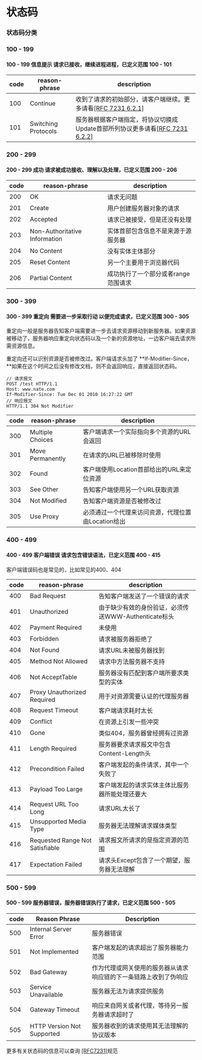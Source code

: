 # 状态码

### 状态码分类

### 100 - 199&#x20;

#### 100 - 199 信息提示 请求已接收，继续进程进程，已定义范围 100 - 101

| code | reason-phrase       | description                                                                                                                                                   |
| ---- | ------------------- | ------------------------------------------------------------------------------------------------------------------------------------------------------------- |
| 100  | Continue            | 收到了请求的初始部分，请客户端继续。更多请看[\[RFC 7231 6.2.1\]](https://tools.ietf.org/html/rfc7231#section-6.2.1)                                                                 |
| 101  | Switching Protocols | 服务器根据客户端指定，将协议切换成Update首部所列协议更多请看[\[RFC 7231 6.2.](https://tools.ietf.org/html/rfc7231#section-6.2.2)[2\]](https://tools.ietf.org/html/rfc7231#section-6.2.2) |

### 200 - 299&#x20;

#### 200 - 299 成功 请求被成功接收、理解以及处理，已定义范围 200 - 206

| code  | reason-phrase                 | description          |
| ----- | ----------------------------- | -------------------- |
| 200   | OK                            | 请求无问题                |
| 201   | Create                        | 用户创建服务器对象的请求         |
| 202   | Accepted                      | 请求已被接受，但是还没有处理       |
| 203   | Non-Authoritative Information | 实体首部包含信息不是来源于源服务器    |
| 204   | No Content                    | 没有实体主体部分             |
| 205   | Reset Content                 | 另一个主要用于浏览器代码         |
| 206   | Partial Content               | 成功执行了一个部分或者range范围请求 |

### 300 - 399&#x20;

#### 300 - 399 重定向 需要进一步采取行动 以便完成请求，已定义范围 300 - 305

重定向一般是服务器告知客户端需要进一步去请求资源移动到新服务器。如果资源被移动了，服务器响应重定向状态码以及一个新的资源地址，一边客户端去请求所需资源信息。

重定向还可以识别资源是否被修改过。客户端请求头加了 **If-Modifier-Since，**如果在这个时间之后没有修改文档，则不会返回响应，直接返回状态码。

```http
// 请求报文
POST /test HTTP/1.1
Host: www.nate.com
If-Modifier-Since: Tue Dec 01 2010 16:27:22 GMT
// 响应报文
HTTP/1.1 304 Not Modifier
```

| code  | reason-phrase    | description                   |
| ----- | ---------------- | ----------------------------- |
| 300   | Multiple Choices | 客户端请求一个实际指向多个资源的URL会返回        |
| 301   | Move Permanently | 在请求的URL已被移除时使用                |
| 302   | Found            | 客户端使用Location首部给出的URL来定位资源    |
| 303   | See Other        | 告知客户端使用另一个URL获取资源             |
| 304   | Not Modified     | 告知客户端资源是否被修改过                 |
| 305   | Use Proxy        | 必须通过一个代理来访问资源，代理位置由Location给出 |

>

### 400 - 499&#x20;

#### 400 - 499  客户端错误 请求包含错误语法，已定义范围 400 - 415

客户端错误码也是常见的，比如常见的400、404

| code | reason-phrase                   | description                        |
| ---- | ------------------------------- | ---------------------------------- |
| 400  | Bad Request                     | 告知客户端发送了一个错误的请求                    |
| 401  | Unauthorized                    | 由于缺少有效的身份验证，必须传送WWW-Authenticate标头 |
| 402  | Payment Required                | 未使用                                |
| 403  | Forbidden                       | 请求被服务器拒绝了                          |
| 404  | Not Found                       | 请求URL未被服务器找到                       |
| 405  | Method Not Allowed              | 请求中方法服务器不支持                        |
| 406  | Not AcceptTable                 | 服务器没有匹配到客户端所要求类型的实体                |
| 407  | Proxy Unauthorized Required     | 用于对资源需要认证的代理服务器                    |
| 408  | Request Timeout                 | 客户端请求耗时太长                          |
| 409  | Conflict                        | 在资源上引发一些冲突                         |
| 410  | Gone                            | 类似404，服务器曾经拥有过资源                   |
| 411  | Length Required                 | 服务器要求请求报文中包含Content-Length头        |
| 412  | Precondition Failed             | 客户端发起的条件请求，其中一个失败了                 |
| 413  | Payload Too Large               | 客户端发起的请求实体主体比服务器所能处理还要大            |
| 414  | Request URL Too Long            | 请求URL太长了                           |
| 415  | Unsupported Media Type          | 服务器无法理解请求媒体类型                      |
| 416  | Requested Range Not Satisfiable | 请求报文所请求的是指定资源的范围                   |
| 417  | Expectation Failed              | 请求头Except包含了一个期望，服务器无法理解           |

### 500 - 599&#x20;

#### 500 - 599 服务器错误，服务器错误执行了请求，已定义范围 500 - 505&#x20;

| code | Reason Phrase              | Description                      |
| ---- | -------------------------- | -------------------------------- |
| 500  | Internal Server Error      | 服务器错误                            |
| 501  | Not Implemented            | 客户端发起的请求超出了服务器能力范围               |
| 502  | Bad Gateway                | 作为代理或网关使用的服务器从请求响应链的下一条链路上收到了伪响应 |
| 503  | Service Unavailable        | 服务器无法为请求提供服务                     |
| 504  | Gateway Timeout            | 响应来自网关或者代理，等待另一服务器请求超时了          |
| 505  | HTTP Version Not Supported | 服务器收到的请求使用其无法理解的协议版本             |

更多有关状态码的信息可以查询 [\[RFC7231\]](https://tools.ietf.org/html/rfc7231#section-6)规范
